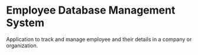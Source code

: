# Employee Database Management System

Application to track and manage employee and their details in a company or organization.
